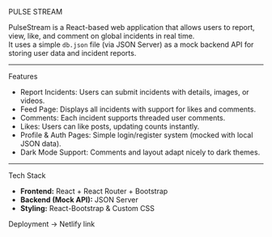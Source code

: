 PULSE STREAM

PulseStream is a React-based web application that allows users to report, view, like, and comment on global incidents in real time.  
It uses a simple `db.json` file (via JSON Server) as a mock backend API for storing user data and incident reports.

---

Features

- Report Incidents: Users can submit incidents with details, images, or videos.  
- Feed Page: Displays all incidents with support for likes and comments.  
- Comments: Each incident supports threaded user comments.  
- Likes: Users can like posts, updating counts instantly.  
- Profile & Auth Pages: Simple login/register system (mocked with local JSON data).  
- Dark Mode Support: Comments and layout adapt nicely to dark themes.  

---

Tech Stack

- **Frontend:** React + React Router + Bootstrap  
- **Backend (Mock API):** JSON Server  
- **Styling:** React-Bootstrap & Custom CSS  

Deployment
-> Netlify
link

